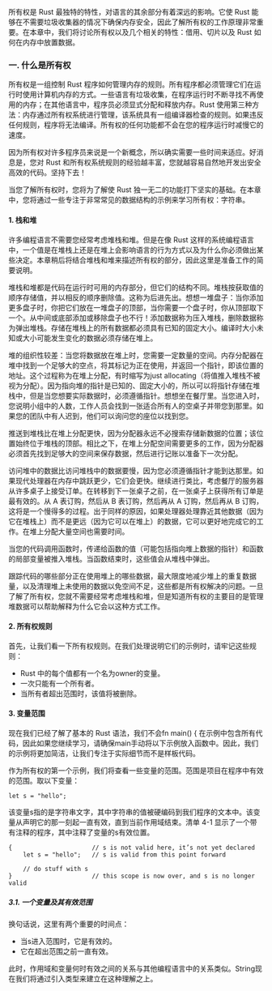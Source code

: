 所有权是 Rust 最独特的特性，对语言的其余部分有着深远的影响。它使 Rust 能够在不需要垃圾收集器的情况下确保内存安全，因此了解所有权的工作原理非常重要。在本章中，我们将讨论所有权以及几个相关的特性：借用、切片以及 Rust 如何在内存中放置数据。

### 一. 什么是所有权

所有权是一组控制 Rust 程序如何管理内存的规则。所有程序都必须管理它们在运行时使用计算机内存的方式。一些语言有垃圾收集，在程序运行时不断寻找不再使用的内存；在其他语言中，程序员必须显式分配和释放内存。Rust 使用第三种方法：内存通过所有权系统进行管理，该系统具有一组编译器检查的规则。如果违反任何规则，程序将无法编译。所有权的任何功能都不会在您的程序运行时减慢它的速度。

因为所有权对许多程序员来说是一个新概念，所以确实需要一些时间来适应。好消息是，您对 Rust 和所有权系统规则的经验越丰富，您就越容易自然地开发出安全高效的代码。坚持下去！

当您了解所有权时，您将为了解使 Rust 独一无二的功能打下坚实的基础。在本章中，您将通过一些专注于非常常见的数据结构的示例来学习所有权：字符串。

#### 1. 栈和堆

许多编程语言不需要您经常考虑堆栈和堆。但是在像 Rust 这样的系统编程语言中，一个值是在堆栈上还是在堆上会影响语言的行为方式以及为什么你必须做出某些决定。本章稍后将结合堆栈和堆来描述所有权的部分，因此这里是准备工作的简要说明。

堆栈和堆都是代码在运行时可用的内存部分，但它们的结构不同。堆栈按获取值的顺序存储值，并以相反的顺序删除值。这称为后进先出。想想一堆盘子：当你添加更多盘子时，你把它们放在一堆盘子的顶部，当你需要一个盘子时，你从顶部取下一个。从中间或底部添加或移除盘子也不行！添加数据称为压入堆栈，删除数据称为弹出堆栈。存储在堆栈上的所有数据都必须具有已知的固定大小。编译时大小未知或大小可能发生变化的数据必须存储在堆上。

堆的组织性较差：当您将数据放在堆上时，您需要一定数量的空间。内存分配器在堆中找到一个足够大的空点，将其标记为正在使用，并返回一个指针，即该位置的地址。这个过程称为在堆上分配，有时缩写为just allocating（将值推入堆栈不被视为分配）。因为指向堆的指针是已知的、固定大小的，所以可以将指针存储在堆栈中，但是当您想要实际数据时，必须遵循指针。想想坐在餐厅里。当您进入时，您说明小组中的人数，工作人员会找到一张适合所有人的空桌子并带您到那里。如果您的团队中有人迟到，他们可以询问您的座位以找到您。

推送到堆栈比在堆上分配更快，因为分配器永远不必搜索存储新数据的位置；该位置始终位于堆栈的顶部。相比之下，在堆上分配空间需要更多的工作，因为分配器必须首先找到足够大的空间来保存数据，然后进行记账以准备下一次分配。

访问堆中的数据比访问堆栈中的数据要慢，因为您必须遵循指针才能到达那里。如果现代处理器在内存中跳跃更少，它们会更快。继续进行类比，考虑餐厅的服务器从许多桌子上接受订单。在转移到下一张桌子之前，在一张桌子上获得所有订单是最有效的。从 A 表订购，然后从 B 表订购，然后再从 A 订购，然后再从 B 订购，这将是一个慢得多的过程。出于同样的原因，如果处理器处理靠近其他数据（因为它在堆栈上）而不是更远（因为它可以在堆上）的数据，它可以更好地完成它的工作。在堆上分配大量空间也需要时间。

当您的代码调用函数时，传递给函数的值（可能包括指向堆上数据的指针）和函数的局部变量被推入堆栈。当函数结束时，这些值会从堆栈中弹出。

跟踪代码的哪些部分正在使用堆上的哪些数据，最大限度地减少堆上的重复数据量，以及清理堆上未使用的数据以免空间不足，这些都是所有权解决的问题。一旦了解了所有权，您就不需要经常考虑堆栈和堆，但是知道所有权的主要目的是管理堆数据可以帮助解释为什么它会以这种方式工作。

#### 2. 所有权规则
首先，让我们看一下所有权规则。在我们处理说明它们的示例时，请牢记这些规则：

- Rust 中的每个值都有一个名为owner的变量。
- 一次只能有一个所有者。
- 当所有者超出范围时，该值将被删除。

#### 3. 变量范围

现在我们已经了解了基本的 Rust 语法，我们不会fn main() { 在示例中包含所有代码，因此如果您继续学习，请确保main手动将以下示例放入函数中。因此，我们的示例将更加简洁，让我们专注于实际细节而不是样板代码。

作为所有权的第一个示例，我们将查看一些变量的范围。范围是项目在程序中有效的范围。取以下变量：

```
let s = "hello";
```

该变量s指的是字符串文字，其中字符串的值被硬编码到我们程序的文本中。该变量从声明它的那一刻起一直有效，直到当前作用域结束。清单 4-1 显示了一个带有注释的程序，其中注释了变量的s有效位置。

```
{                      // s is not valid here, it’s not yet declared
	let s = "hello";   // s is valid from this point forward

	// do stuff with s
}                      // this scope is now over, and s is no longer valid
```

##### 3.1. 一个变量及其有效范围

换句话说，这里有两个重要的时间点：

- 当s进入范围时，它是有效的。
- 它在超出范围之前一直有效。

此时，作用域和变量何时有效之间的关系与其他编程语言中的关系类似。String现在我们将通过引入类型来建立在这种理解之上。
